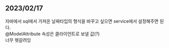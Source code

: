 ## 2023/02/17
자바에서 sql에서 가져온 날짜타입의 형식을 바꾸고 싶으면 service에서 설정해주면 된다.  
@ModelAttribute 속성은 클라이언트로 보낼 값(?)  
너무 헷갈려잉